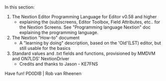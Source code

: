 In this section:

1)  The Nextion Editor Programming Language for Editor v0.58 and higher
      * explaining the (sub)screens, Editor Toolbox, Field Attributes, etc..  for the Nextion Screens. See "Programming language Nextion" doc explaining the programming language.
2)  The Nextion "How-to" document
      * A "learning by doing" description, based on the 'Old'(LST) editor, but still usable for the basics
3)  Standard values and .txt fields and functions, provisioned by MMDVM and ON7LDS' NextionDriver
     * Credits and thanks to Jason - KE7FNS

Have fun! PD0DIB | Rob van Rheenen
